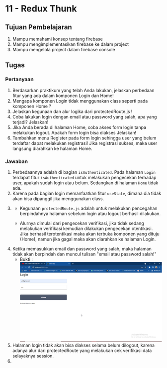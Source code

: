 # 11 - Redux Thunk

## Tujuan Pembelajaran

1. Mampu memahami konsep tentang firebase
2. Mampu mengimplementasikan firebase ke dalam project
3. Mampu mengelola project dalam firebase console

## Tugas

### Pertanyaan
1. Berdasarkan praktikum yang telah Anda lakukan, jelaskan perbedaan fitur yang ada dalam komponen Login dan Home! 
2. Mengapa komponen Login tidak menggunakan class seperti pada komponen Home ?
3. Jelaskan kegunaan dan alur logika dari protectedRoute.js !
4. Coba lakukan login dengan email atau password yang salah, apa yang terjadi? Jelaskan!
5. Jika Anda berada di halaman Home, coba akses form login tanpa melakukan logout. Apakah form login bisa diakses Jelaskan!
6. Tambahkan menu Register pada form login sehingga user yang belum terdaftar dapat melakukan registrasi! Jika registrasi sukses, maka user langsung diarahkan ke halaman Home.

### Jawaban
1. Perbedaannya adalah di bagian `isAuthenticated`. Pada halaman `Login` terdapat fitur `isAuthenticated` untuk melakukan pengecekan terhadap user, apakah sudah login atau belum. Sedangkan di halaman `Home` tidak ada.
2. Karena pada bagian login memanfaatkan fitur `useState`, dimana dia tidak akan bisa dipanggil jika menggunakan class.
3. 
    -  Kegunaan `protectedRoute.js` adalah untuk melakukan pencegahan berpindahnya halaman sebelum login atau logout berhasil dilakukan. 

    - Alurnya dimulai dari pengecekan verifikasi, jika tidak sedang melakukan verifikasi kemudian dilakukan pengecekan otentikasi. Jika berhasil terotentikasi maka akan terbuka komponen yang dituju (Home), namun jika gagal maka akan diarahkan ke halaman Login.
4. Ketika memasukkan email dan password yang salah, maka halaman tidak akan berpindah dan muncul tulisan "email atau password salah!"
    - Bukti :
    ![Email Password Salah](img/email-password-salah.png)
5. Halaman login tidak akan bisa diakses selama belum dilogout, karena adanya alur dari protectedRoute yang melakukan cek verifikasi data selayaknya session.
6. 